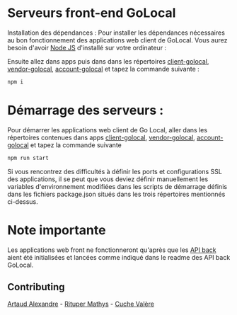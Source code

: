 # Serveurs front-end GoLocal


Installation des dépendances :
Pour installer les dépendances nécessaires au bon fonctionnement des applications web client de GoLocal. Vous aurez besoin d'avoir [Node JS](https://nodejs.org/en/) d'installé sur votre ordinateur :


Ensuite allez dans apps puis dans dans les répertoires [client-golocal](https://github.com/AlexArtaud-Dev/GoLocal-Client-APPs/tree/dev/apps/client-golocal), [vendor-golocal](https://github.com/AlexArtaud-Dev/GoLocal-Client-APPs/tree/dev/apps/vendor-golocal), [account-golocal](https://github.com/AlexArtaud-Dev/GoLocal-Client-APPs/tree/dev/apps/account-golocal)  et tapez la commande suivante : 

```bash
npm i
```

# Démarrage des serveurs :
Pour démarrer les applications web client de Go Local, aller dans les répertoires contenues dans apps [client-golocal](https://github.com/AlexArtaud-Dev/GoLocal-Client-APPs/tree/dev/apps/client-golocal), [vendor-golocal](https://github.com/AlexArtaud-Dev/GoLocal-Client-APPs/tree/dev/apps/vendor-golocal), [account-golocal](https://github.com/AlexArtaud-Dev/GoLocal-Client-APPs/tree/dev/apps/account-golocal) et tapez la commande suivante

```bash
npm run start
```

Si vous rencontrez des difficultés à définir les ports et configurations SSL des applications, il se peut que vous deviez définir manuellement les variables d'environnement modifiées dans les scripts de démarrage définis dans les fichiers package.json situés dans les trois répertoires mentionnés ci-dessus.

# Note importante

Les applications web front ne fonctionneront qu'après que les [API back](https://github.com/stupside/GoLocal/tree/dev) aient été initialisées et lancées comme indiqué dans le readme des API back GoLocal.


## Contributing
[Artaud Alexandre](https://github.com/AlexArtaud-Dev) - [Rituper Mathys](https://github.com/Mathys-Rituper) - [Cuche Valère](https://github.com/lAsDesCartes)
